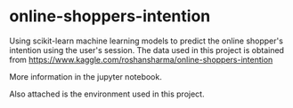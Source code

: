 # online-shoppers-intention

Using scikit-learn machine learning models to predict the online shopper's intention using the user's session.
The data used in this project is obtained from https://www.kaggle.com/roshansharma/online-shoppers-intention

More information in the jupyter notebook.

Also attached is the environment used in this project.
